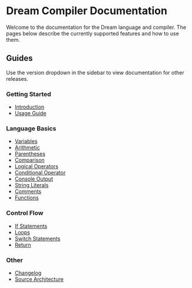 # Dream Compiler Documentation

Welcome to the documentation for the Dream language and compiler. The pages below describe the currently supported features and how to use them.

## Guides

Use the version dropdown in the sidebar to view documentation for other releases.

### Getting Started

- [Introduction](v1/intro.md)
- [Usage Guide](v1/usage.md)

### Language Basics

- [Variables](v1/variables.md)
- [Arithmetic](v1/arithmetic.md)
- [Parentheses](v1/parentheses.md)
- [Comparison](v1/comparison.md)
- [Logical Operators](v1/logical.md)
- [Conditional Operator](v1/conditional.md)
- [Console Output](v1/console.md)
- [String Literals](v1/strings.md)
- [Comments](v1/comments.md)
- [Functions](v1/functions.md)

### Control Flow

- [If Statements](v1/if.md)
- [Loops](v1/loops.md)
- [Switch Statements](v1/switch.md)
- [Return](v1/return.md)

### Other

- [Changelog](v1/changelog.md)
- [Source Architecture](v1/architecture.md)



